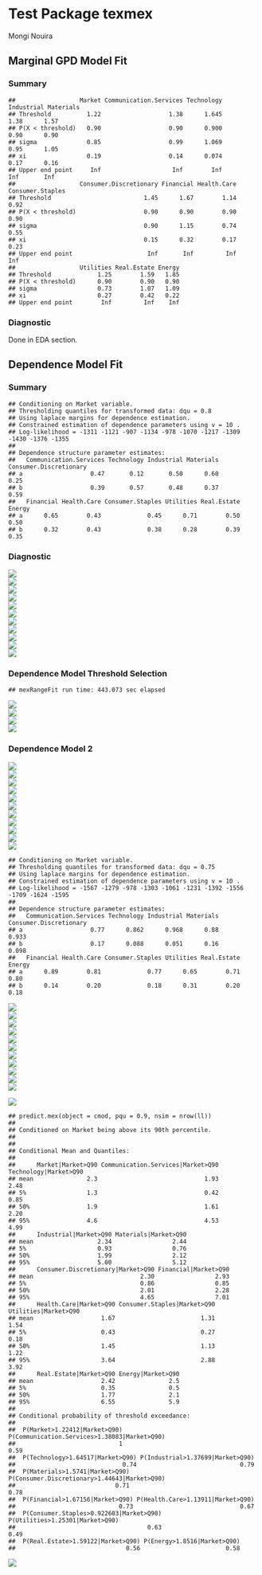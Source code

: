 Test Package texmex
================
Mongi Nouira

<p align="center">

</p>

## Marginal GPD Model Fit

### Summary

<p align="center">

    ##                  Market Communication.Services Technology Industrial Materials
    ## Threshold          1.22                   1.38      1.645       1.38      1.57
    ## P(X < threshold)   0.90                   0.90      0.900       0.90      0.90
    ## sigma              0.85                   0.99      1.069       0.95      1.05
    ## xi                 0.19                   0.14      0.074       0.17      0.16
    ## Upper end point     Inf                    Inf        Inf        Inf       Inf
    ##                  Consumer.Discretionary Financial Health.Care Consumer.Staples
    ## Threshold                          1.45      1.67        1.14             0.92
    ## P(X < threshold)                   0.90      0.90        0.90             0.90
    ## sigma                              0.90      1.15        0.74             0.55
    ## xi                                 0.15      0.32        0.17             0.23
    ## Upper end point                     Inf       Inf         Inf              Inf
    ##                  Utilities Real.Estate Energy
    ## Threshold             1.25        1.59   1.85
    ## P(X < threshold)      0.90        0.90   0.90
    ## sigma                 0.73        1.07   1.09
    ## xi                    0.27        0.42   0.22
    ## Upper end point        Inf         Inf    Inf

</p>

### Diagnostic

Done in EDA section.

## Dependence Model Fit

### Summary

<p align="center">

    ## Conditioning on Market variable.
    ## Thresholding quantiles for transformed data: dqu = 0.8
    ## Using laplace margins for dependence estimation.
    ## Constrained estimation of dependence parameters using v = 10 .
    ## Log-likelihood = -1311 -1121 -907 -1134 -978 -1070 -1217 -1309 -1430 -1376 -1355 
    ## 
    ## Dependence structure parameter estimates:
    ##   Communication.Services Technology Industrial Materials Consumer.Discretionary
    ## a                   0.47       0.12       0.50      0.60                   0.25
    ## b                   0.39       0.57       0.48      0.37                   0.59
    ##   Financial Health.Care Consumer.Staples Utilities Real.Estate Energy
    ## a      0.65        0.43             0.45      0.71        0.50   0.50
    ## b      0.32        0.43             0.38      0.28        0.39   0.35

</p>

### Diagnostic

<p align="center">

<img src="cache/texmex/unnamed-chunk-6-1.png" style="display: block; margin: auto;" /><img src="cache/texmex/unnamed-chunk-6-2.png" style="display: block; margin: auto;" /><img src="cache/texmex/unnamed-chunk-6-3.png" style="display: block; margin: auto;" /><img src="cache/texmex/unnamed-chunk-6-4.png" style="display: block; margin: auto;" /><img src="cache/texmex/unnamed-chunk-6-5.png" style="display: block; margin: auto;" /><img src="cache/texmex/unnamed-chunk-6-6.png" style="display: block; margin: auto;" /><img src="cache/texmex/unnamed-chunk-6-7.png" style="display: block; margin: auto;" /><img src="cache/texmex/unnamed-chunk-6-8.png" style="display: block; margin: auto;" /><img src="cache/texmex/unnamed-chunk-6-9.png" style="display: block; margin: auto;" /><img src="cache/texmex/unnamed-chunk-6-10.png" style="display: block; margin: auto;" /><img src="cache/texmex/unnamed-chunk-6-11.png" style="display: block; margin: auto;" />

</p>

### Dependence Model Threshold Selection

<p align="center">

</p>

<p align="center">

    ## mexRangeFit run time: 443.073 sec elapsed

</p>

<p align="center">

<img src="cache/texmex/unnamed-chunk-9-1.png" style="display: block; margin: auto;" /><img src="cache/texmex/unnamed-chunk-9-2.png" style="display: block; margin: auto;" /><img src="cache/texmex/unnamed-chunk-9-3.png" style="display: block; margin: auto;" /><img src="cache/texmex/unnamed-chunk-9-4.png" style="display: block; margin: auto;" />

</p>

### Dependence Model 2

<p align="center">

<img src="cache/texmex/unnamed-chunk-10-1.png" style="display: block; margin: auto;" /><img src="cache/texmex/unnamed-chunk-10-2.png" style="display: block; margin: auto;" /><img src="cache/texmex/unnamed-chunk-10-3.png" style="display: block; margin: auto;" /><img src="cache/texmex/unnamed-chunk-10-4.png" style="display: block; margin: auto;" /><img src="cache/texmex/unnamed-chunk-10-5.png" style="display: block; margin: auto;" /><img src="cache/texmex/unnamed-chunk-10-6.png" style="display: block; margin: auto;" /><img src="cache/texmex/unnamed-chunk-10-7.png" style="display: block; margin: auto;" /><img src="cache/texmex/unnamed-chunk-10-8.png" style="display: block; margin: auto;" /><img src="cache/texmex/unnamed-chunk-10-9.png" style="display: block; margin: auto;" /><img src="cache/texmex/unnamed-chunk-10-10.png" style="display: block; margin: auto;" /><img src="cache/texmex/unnamed-chunk-10-11.png" style="display: block; margin: auto;" />

</p>

<p align="center">

    ## Conditioning on Market variable.
    ## Thresholding quantiles for transformed data: dqu = 0.75
    ## Using laplace margins for dependence estimation.
    ## Constrained estimation of dependence parameters using v = 10 .
    ## Log-likelihood = -1567 -1279 -978 -1303 -1061 -1231 -1392 -1556 -1709 -1624 -1595 
    ## 
    ## Dependence structure parameter estimates:
    ##   Communication.Services Technology Industrial Materials Consumer.Discretionary
    ## a                   0.77      0.862      0.968      0.88                  0.933
    ## b                   0.17      0.088      0.051      0.16                  0.098
    ##   Financial Health.Care Consumer.Staples Utilities Real.Estate Energy
    ## a      0.89        0.81             0.77      0.65        0.71   0.80
    ## b      0.14        0.20             0.18      0.31        0.20   0.18

</p>

<p align="center">

<img src="cache/texmex/unnamed-chunk-12-1.png" style="display: block; margin: auto;" /><img src="cache/texmex/unnamed-chunk-12-2.png" style="display: block; margin: auto;" /><img src="cache/texmex/unnamed-chunk-12-3.png" style="display: block; margin: auto;" /><img src="cache/texmex/unnamed-chunk-12-4.png" style="display: block; margin: auto;" /><img src="cache/texmex/unnamed-chunk-12-5.png" style="display: block; margin: auto;" /><img src="cache/texmex/unnamed-chunk-12-6.png" style="display: block; margin: auto;" /><img src="cache/texmex/unnamed-chunk-12-7.png" style="display: block; margin: auto;" /><img src="cache/texmex/unnamed-chunk-12-8.png" style="display: block; margin: auto;" /><img src="cache/texmex/unnamed-chunk-12-9.png" style="display: block; margin: auto;" /><img src="cache/texmex/unnamed-chunk-12-10.png" style="display: block; margin: auto;" /><img src="cache/texmex/unnamed-chunk-12-11.png" style="display: block; margin: auto;" />

</p>

<p align="center">

<img src="cache/texmex/unnamed-chunk-13-1.png" style="display: block; margin: auto;" />

</p>

<p align="center">

    ## predict.mex(object = cmod, pqu = 0.9, nsim = nrow(ll))
    ## 
    ## Conditioned on Market being above its 90th percentile.
    ## 
    ## 
    ## Conditional Mean and Quantiles:
    ## 
    ##      Market|Market>Q90 Communication.Services|Market>Q90 Technology|Market>Q90
    ## mean               2.3                              1.93                  2.48
    ## 5%                 1.3                              0.42                  0.85
    ## 50%                1.9                              1.61                  2.20
    ## 95%                4.6                              4.53                  4.99
    ##      Industrial|Market>Q90 Materials|Market>Q90
    ## mean                  2.34                 2.44
    ## 5%                    0.93                 0.76
    ## 50%                   1.99                 2.12
    ## 95%                   5.00                 5.12
    ##      Consumer.Discretionary|Market>Q90 Financial|Market>Q90
    ## mean                              2.30                 2.93
    ## 5%                                0.86                 0.85
    ## 50%                               2.01                 2.28
    ## 95%                               4.65                 7.01
    ##      Health.Care|Market>Q90 Consumer.Staples|Market>Q90 Utilities|Market>Q90
    ## mean                   1.67                        1.31                 1.54
    ## 5%                     0.43                        0.27                 0.18
    ## 50%                    1.45                        1.13                 1.22
    ## 95%                    3.64                        2.88                 3.92
    ##      Real.Estate|Market>Q90 Energy|Market>Q90
    ## mean                   2.42               2.5
    ## 5%                     0.35               0.5
    ## 50%                    1.77               2.1
    ## 95%                    6.55               5.9
    ## 
    ## Conditional probability of threshold exceedance:
    ## 
    ##  P(Market>1.22412|Market>Q90) P(Communication.Services>1.38083|Market>Q90)
    ##                             1                                         0.59
    ##  P(Technology>1.64517|Market>Q90) P(Industrial>1.37699|Market>Q90)
    ##                              0.74                             0.79
    ##  P(Materials>1.5741|Market>Q90) P(Consumer.Discretionary>1.44643|Market>Q90)
    ##                            0.71                                         0.78
    ##  P(Financial>1.67156|Market>Q90) P(Health.Care>1.13911|Market>Q90)
    ##                             0.73                              0.67
    ##  P(Consumer.Staples>0.922603|Market>Q90) P(Utilities>1.25301|Market>Q90)
    ##                                     0.63                            0.49
    ##  P(Real.Estate>1.59122|Market>Q90) P(Energy>1.8516|Market>Q90)
    ##                               0.56                        0.58

</p>

<p align="center">

<img src="cache/texmex/unnamed-chunk-15-1.png" style="display: block; margin: auto;" />

</p>
